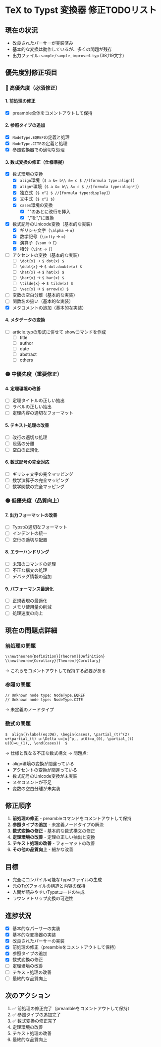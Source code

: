 # TeX to Typst 変換器 修正TODOリスト

## 現在の状況
- 改良されたパーサーが実装済み
- 基本的な変換は動作しているが、多くの問題が残存
- 出力ファイル: `sample/sample_improved.typ` (38,119文字)

## 優先度別修正項目

### 🔴 高優先度（必須修正）

#### 1. 前処理の修正
- [x] preamble全体をコメントアウトして保持

#### 2. 参照タイプの追加
- [x] `NodeType.EQREF`の定義と処理
- [x] `NodeType.CITE`の定義と処理
- [x] 参照変換器での適切な処理

#### 3. 数式変換の修正（仕様準拠）
- [x] 数式環境の変換
  - [x] `align`環境（`$ a &= b\\ &= c $ //[formula type:align]`）
  - [x] `align*`環境（`$ a &= b\\ &= c $ //[formula type:align*]`）
  - [x] 独立式（`$ x^2 $ //[formula type:display]`）
  - [x] 文中式（`$ x^2 $`）
  - [x] `cases`環境の変換
	- [x] "\"のあとに改行を挿入
	- [x] ","を"\,"に置換
- [x] 数式記号のUnicode変換（基本的な実装）
  - [x] ギリシャ文字（`\alpha` → `α`）
  - [x] 数学記号（`\infty` → `∞`）
  - [x] 演算子（`\sum` → `Σ`）
  - [x] 積分（`\int` → `∫`）
- [ ] アクセントの変換（基本的な実装）
  - [ ] `\dot{x}` → `$ dot(x) $`
  - [ ] `\ddot{x}` → `$ dot.double(x) $`
  - [ ] `\hat{x}` → `$ hat(x) $`
  - [ ] `\bar{x}` → `$ bar(x) $`
  - [ ] `\tilde{x}` → `$ tilde(x) $`
  - [ ] `\vec{x}` → `$ arrow(x) $`
- [ ] 変数の空白分離（基本的な実装）
- [ ] 関数名の扱い（基本的な実装）
- [x] メタコメントの追加（基本的な実装）

#### 4. メタデータの変換
- [ ] article.typの形式に併せて showコマンドを作成
	- [ ] title
	- [ ] author
	- [ ] date
	- [ ] abstract
	- [ ] others

### 🟡 中優先度（重要修正）

#### 4. 定理環境の改善
- [ ] 定理タイトルの正しい抽出
- [ ] ラベルの正しい抽出
- [ ] 定理内容の適切なフォーマット

#### 5. テキスト処理の改善
- [ ] 改行の適切な処理
- [ ] 段落の分離
- [ ] 空白の正規化

#### 6. 数式記号の完全対応
- [ ] ギリシャ文字の完全マッピング
- [ ] 数学演算子の完全マッピング
- [ ] 数学関数の完全マッピング

### 🟢 低優先度（品質向上）

#### 7. 出力フォーマットの改善
- [ ] Typstの適切なフォーマット
- [ ] インデントの統一
- [ ] 空行の適切な配置

#### 8. エラーハンドリング
- [ ] 未知のコマンドの処理
- [ ] 不正な構文の処理
- [ ] デバッグ情報の追加

#### 9. パフォーマンス最適化
- [ ] 正規表現の最適化
- [ ] メモリ使用量の削減
- [ ] 処理速度の向上

## 現在の問題点詳細

### 前処理の問題
```
\\newtheorem{Definition}[Theorem]{Definition}
\\newtheorem{Corollary}[Theorem]{Corollary}
```
→ これらをコメントアウトして保持する必要がある

### 参照の問題
```
// Unknown node type: NodeType.EQREF
// Unknown node type: NodeType.CITE
```
→ 未定義のノードタイプ

### 数式の問題
```
$  align(}\label(eq:DW), \begin(cases), \partial_(t)^(2) u+\partial_(t) u-\Delta u=|u|^p,, u(0)=u_(0), \partial_(t) u(0)=u_(1),, \end(cases))  $
```
→ 仕様と異なる不正な数式構文
→ 問題点:
  - align環境の変換が間違っている
  - アクセントの変換が間違っている
  - 数式記号のUnicode変換が未実装
  - メタコメントが不足
  - 変数の空白分離が未実装

## 修正順序

1. **前処理の修正** - preambleコマンドをコメントアウトして保持
2. **参照タイプの追加** - 未定義ノードタイプの解決
3. **数式変換の修正** - 基本的な数式構文の修正
4. **定理環境の改善** - 定理の正しい抽出と変換
5. **テキスト処理の改善** - フォーマットの改善
6. **その他の品質向上** - 細かな改善

## 目標

- 完全にコンパイル可能なTypstファイルの生成
- 元のTeXファイルの構造と内容の保持
- 人間が読みやすいTypstコードの生成
- ラウンドトリップ変換の可逆性

## 進捗状況

- [x] 基本的なパーサーの実装
- [x] 基本的な変換器の実装
- [x] 改良されたパーサーの実装
- [x] 前処理の修正（preambleをコメントアウトして保持）
- [x] 参照タイプの追加
- [x] 数式変換の修正
- [ ] 定理環境の改善
- [ ] テキスト処理の改善
- [ ] 最終的な品質向上

## 次のアクション

1. ✅ 前処理の修正完了（preambleをコメントアウトして保持）
2. ✅ 参照タイプの追加完了
3. ✅ 数式変換の修正完了
4. 定理環境の改善
5. テキスト処理の改善
6. 最終的な品質向上
